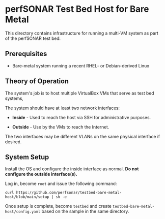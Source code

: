 # perfSONAR Test Bed Host for Bare Metal

This directory contains infrastructure for running a multi-VM system
as part of the perfSONAR test bed.

## Prerequisites

 * Bare-metal system running a recent RHEL- or Debian-derived Linux


## Theory of Operation

The system's job is to host multiple VirtualBox VMs that serve as
test bed systems,  

The system should have at least two network interfaces:

 * **Inside** - Used to reach the host via SSH for administrative
     purposes.
 
 * **Outside** - Use by the VMs to reach the Internet.

The two interfaces may be different VLANs on the same physical
interface if desired.


## System Setup

Install the OS and configure the inside interface as normal.  **Do not
configure the outside interface(s).**

Log in, become `root` and issue the following command:

```
curl https://github.com/perfsonar/testbed-bare-metal-host/blob/main/setup | sh -e
```

Once setup is complete, become `testbed` and create
`testbed-bare-metal-host/config.yaml` based on the sample in the same
directory.
